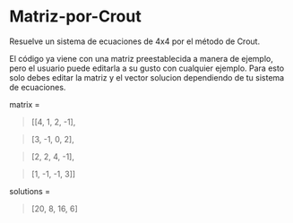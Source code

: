 # Matriz-por-Crout
Resuelve un sistema de ecuaciones de 4x4 por el método de Crout.

El código ya viene con una matriz preestablecida a manera de ejemplo, pero el usuario puede editarla a su gusto con cualquier ejemplo.
Para esto solo debes editar la matriz y el vector solucion dependiendo de tu sistema de ecuaciones.

matrix =

>[[4, 1, 2, -1],

>[3, -1, 0, 2],

>[2, 2, 4, -1],

>[1, -1, -1, 3]]

solutions =

>[20, 8, 16, 6]
